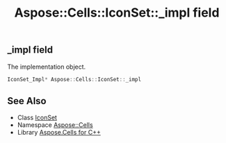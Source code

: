 ﻿---
title: Aspose::Cells::IconSet::_impl field
linktitle: _impl
second_title: Aspose.Cells for C++ API Reference
description: 'Aspose::Cells::IconSet::_impl field. The implementation object in C++.'
type: docs
weight: 1500
url: /cpp/aspose.cells/iconset/_impl/
---
## _impl field


The implementation object.

```cpp
IconSet_Impl* Aspose::Cells::IconSet::_impl
```

## See Also

* Class [IconSet](../)
* Namespace [Aspose::Cells](../../)
* Library [Aspose.Cells for C++](../../../)
